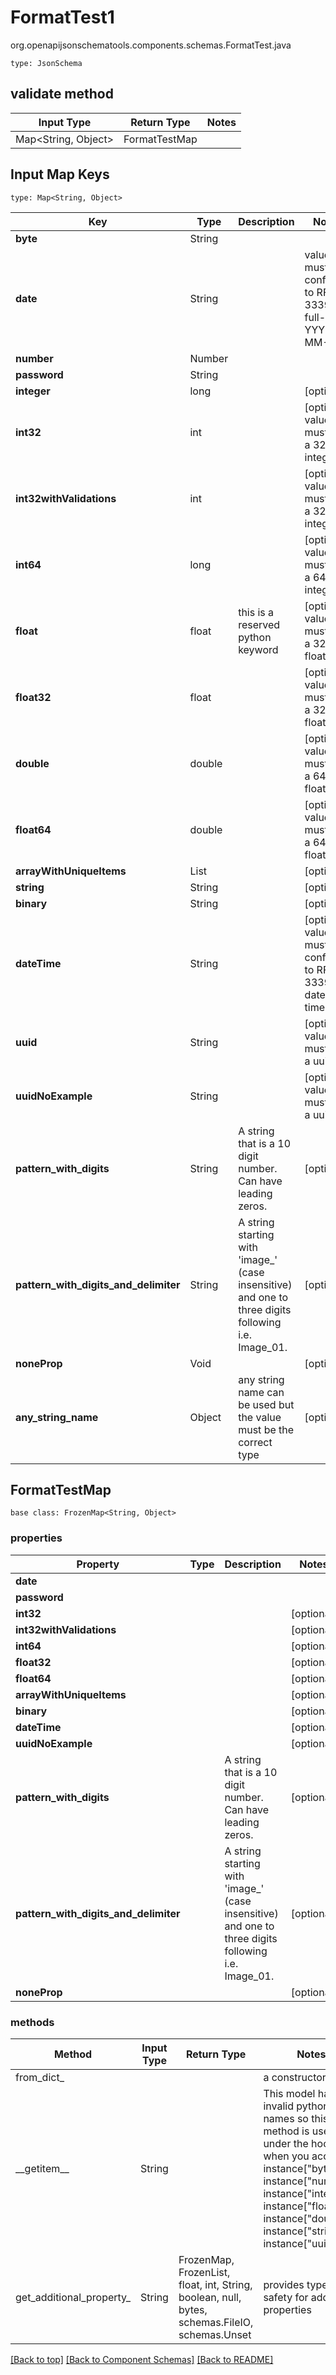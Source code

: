 # FormatTest1
org.openapijsonschematools.components.schemas.FormatTest.java
```
type: JsonSchema
```

## validate method
| Input Type | Return Type | Notes |
| ---------- | ----------- | ----- |
| Map<String, Object> | FormatTestMap | |

## Input Map Keys
```
type: Map<String, Object>
```
Key | Type |  Description | Notes
------------ | ------------- | ------------- | -------------
**byte** | String |  |
**date** | String |  | value must conform to RFC-3339 full-date YYYY-MM-DD
**number** | Number |  |
**password** | String |  |
**integer** | long |  | [optional]
**int32** | int |  | [optional] value must be a 32 bit integer
**int32withValidations** | int |  | [optional] value must be a 32 bit integer
**int64** | long |  | [optional] value must be a 64 bit integer
**float** | float | this is a reserved python keyword | [optional] value must be a 32 bit float
**float32** | float |  | [optional] value must be a 32 bit float
**double** | double |  | [optional] value must be a 64 bit float
**float64** | double |  | [optional] value must be a 64 bit float
**arrayWithUniqueItems** | List<Number> |  | [optional]
**string** | String |  | [optional]
**binary** | String |  | [optional]
**dateTime** | String |  | [optional] value must conform to RFC-3339 date-time
**uuid** | String |  | [optional] value must be a uuid
**uuidNoExample** | String |  | [optional] value must be a uuid
**pattern_with_digits** | String | A string that is a 10 digit number. Can have leading zeros. | [optional]
**pattern_with_digits_and_delimiter** | String | A string starting with &#x27;image_&#x27; (case insensitive) and one to three digits following i.e. Image_01. | [optional]
**noneProp** | Void |  | [optional]
**any_string_name** | Object | any string name can be used but the value must be the correct type | [optional]

## FormatTestMap
```
base class: FrozenMap<String, Object>
```

### properties
Property | Type | Description | Notes
-------- | ---- | ----------- | -----
**date** |  |  |
**password** |  |  |
**int32** |  |  | [optional]
**int32withValidations** |  |  | [optional]
**int64** |  |  | [optional]
**float32** |  |  | [optional]
**float64** |  |  | [optional]
**arrayWithUniqueItems** |  |  | [optional]
**binary** |  |  | [optional]
**dateTime** |  |  | [optional]
**uuidNoExample** |  |  | [optional]
**pattern_with_digits** |  | A string that is a 10 digit number. Can have leading zeros. | [optional]
**pattern_with_digits_and_delimiter** |  | A string starting with &#x27;image_&#x27; (case insensitive) and one to three digits following i.e. Image_01. | [optional]
**noneProp** |  |  | [optional]

### methods
Method | Input Type | Return Type | Notes
------ | ---------- | ----------- | ------
from_dict_ |  |  | a constructor
&lowbar;&lowbar;getitem&lowbar;&lowbar; | String |  | This model has invalid python names so this method is used under the hood when you access instance["byte"], instance["number"], instance["integer"], instance["float"], instance["double"], instance["string"], instance["uuid"], 
get_additional_property_ | String | FrozenMap, FrozenList, float, int, String, boolean, null, bytes, schemas.FileIO, schemas.Unset | provides type safety for additional properties


[[Back to top]](#top) [[Back to Component Schemas]](../../../README.md#Component-Schemas) [[Back to README]](../../../README.md)
